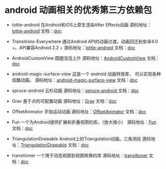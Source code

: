 # android 动画相关的优秀第三方依赖包

* lottie-android 在Android和iOS上原生渲染After Effects动画
源码地址：[lottie-android](https://github.com/airbnb/lottie-android) 文档：[doc](https://github.com/airbnb/lottie-android/blob/master/README.md)

* Transitions-Everywhere 通过Android API的动画过渡。动画回迁到安卓4.0 +。API兼容Android 2.2 +
源码地址：[lottie-android](https://github.com/andkulikov/Transitions-Everywhere) 文档：[doc](https://github.com/andkulikov/Transitions-Everywhere/blob/master/README.md)

* AndroidCustomView   圆圈泡泡上升
源码地址：[AndroidCustomView](https://github.com/lygttpod/AndroidCustomView) 文档：[doc](https://github.com/lygttpod/AndroidCustomView/blob/master/README.md)

* android-magic-surface-view  这是一个 android 动画特效库， 可以实现各种炫酷动画。
源码地址：[android-magic-surface-view](https://github.com/gplibs/android-magic-surface-view) 文档：[doc](https://github.com/gplibs/android-magic-surface-view/blob/master/README.md)

* spruce-android  云杉动画
源码地址：[spruce-android ](https://github.com/willowtreeapps/spruce-android) 文档：[doc](https://github.com/willowtreeapps/spruce-android/blob/master/README.md)

* Grav  基于点的可配置动画
源码地址：[Grav](https://github.com/glomadrian/Grav) 文档：[doc](https://github.com/glomadrian/Grav/blob/master/README.md)

* OffsetAnimator  手指运动动画
源码地址：[OffsetAnimator](https://github.com/russelarms/OffsetAnimator) 文档：[doc](https://github.com/russelarms/OffsetAnimator/blob/master/README.md)
 
* Fun 一个为Android提供扩展和折叠视图的库。（放大缩小）
源码地址：[Fun](https://github.com/PHELAT/Fun) 文档：[doc](https://github.com/PHELAT/Fun/blob/master/README.md)
 
* TriangulationDrawable Android上的Triangulation动画。三角测绘
源码地址：[TriangulationDrawable](https://github.com/nekocode/TriangulationDrawable) 文档：[doc](https://github.com/nekocode/TriangulationDrawable/blob/master/README.md)

* transitioner 一个用于动态视图到视图转换的库
源码地址：[transitioner](https://github.com/dev-labs-bg/transitioner) 文档：[doc](https://github.com/dev-labs-bg/transitioner/blob/master/README.md)




